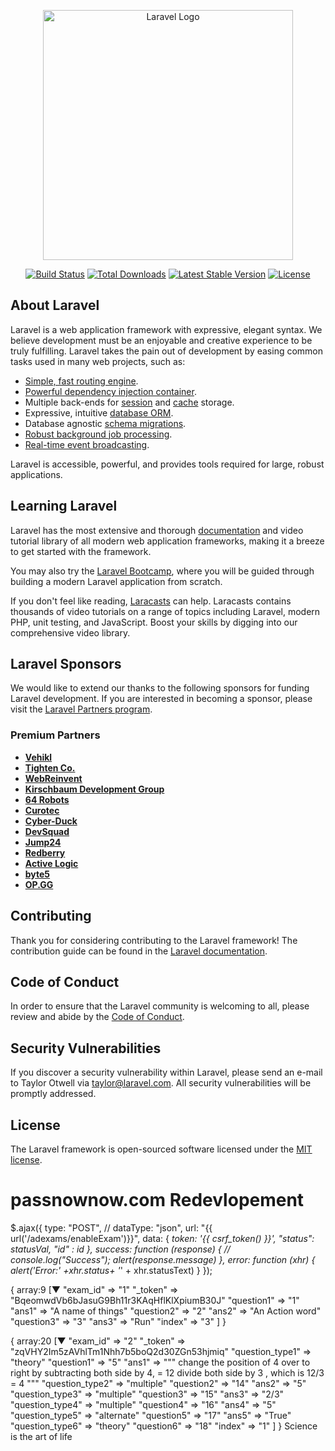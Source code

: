 <p align="center"><a href="https://laravel.com" target="_blank"><img src="https://raw.githubusercontent.com/laravel/art/master/logo-lockup/5%20SVG/2%20CMYK/1%20Full%20Color/laravel-logolockup-cmyk-red.svg" width="400" alt="Laravel Logo"></a></p>

<p align="center">
<a href="https://github.com/laravel/framework/actions"><img src="https://github.com/laravel/framework/workflows/tests/badge.svg" alt="Build Status"></a>
<a href="https://packagist.org/packages/laravel/framework"><img src="https://img.shields.io/packagist/dt/laravel/framework" alt="Total Downloads"></a>
<a href="https://packagist.org/packages/laravel/framework"><img src="https://img.shields.io/packagist/v/laravel/framework" alt="Latest Stable Version"></a>
<a href="https://packagist.org/packages/laravel/framework"><img src="https://img.shields.io/packagist/l/laravel/framework" alt="License"></a>
</p>

## About Laravel

Laravel is a web application framework with expressive, elegant syntax. We believe development must be an enjoyable and creative experience to be truly fulfilling. Laravel takes the pain out of development by easing common tasks used in many web projects, such as:

- [Simple, fast routing engine](https://laravel.com/docs/routing).
- [Powerful dependency injection container](https://laravel.com/docs/container).
- Multiple back-ends for [session](https://laravel.com/docs/session) and [cache](https://laravel.com/docs/cache) storage.
- Expressive, intuitive [database ORM](https://laravel.com/docs/eloquent).
- Database agnostic [schema migrations](https://laravel.com/docs/migrations).
- [Robust background job processing](https://laravel.com/docs/queues).
- [Real-time event broadcasting](https://laravel.com/docs/broadcasting).

Laravel is accessible, powerful, and provides tools required for large, robust applications.

## Learning Laravel

Laravel has the most extensive and thorough [documentation](https://laravel.com/docs) and video tutorial library of all modern web application frameworks, making it a breeze to get started with the framework.

You may also try the [Laravel Bootcamp](https://bootcamp.laravel.com), where you will be guided through building a modern Laravel application from scratch.

If you don't feel like reading, [Laracasts](https://laracasts.com) can help. Laracasts contains thousands of video tutorials on a range of topics including Laravel, modern PHP, unit testing, and JavaScript. Boost your skills by digging into our comprehensive video library.

## Laravel Sponsors

We would like to extend our thanks to the following sponsors for funding Laravel development. If you are interested in becoming a sponsor, please visit the [Laravel Partners program](https://partners.laravel.com).

### Premium Partners

- **[Vehikl](https://vehikl.com/)**
- **[Tighten Co.](https://tighten.co)**
- **[WebReinvent](https://webreinvent.com/)**
- **[Kirschbaum Development Group](https://kirschbaumdevelopment.com)**
- **[64 Robots](https://64robots.com)**
- **[Curotec](https://www.curotec.com/services/technologies/laravel/)**
- **[Cyber-Duck](https://cyber-duck.co.uk)**
- **[DevSquad](https://devsquad.com/hire-laravel-developers)**
- **[Jump24](https://jump24.co.uk)**
- **[Redberry](https://redberry.international/laravel/)**
- **[Active Logic](https://activelogic.com)**
- **[byte5](https://byte5.de)**
- **[OP.GG](https://op.gg)**

## Contributing

Thank you for considering contributing to the Laravel framework! The contribution guide can be found in the [Laravel documentation](https://laravel.com/docs/contributions).

## Code of Conduct

In order to ensure that the Laravel community is welcoming to all, please review and abide by the [Code of Conduct](https://laravel.com/docs/contributions#code-of-conduct).

## Security Vulnerabilities

If you discover a security vulnerability within Laravel, please send an e-mail to Taylor Otwell via [taylor@laravel.com](mailto:taylor@laravel.com). All security vulnerabilities will be promptly addressed.

## License

The Laravel framework is open-sourced software licensed under the [MIT license](https://opensource.org/licenses/MIT).
# passnownow.com Redevlopement




 $.ajax({
                type: "POST",
                // dataType: "json",
                url: "{{ url('/adexams/enableExam')}}",
                data: { 
                    _token: '{{ csrf_token() }}',
                    "status": statusVal,
                    "id" : id
                },
                success: function (response) {
                    // console.log("Success");
                    alert(response.message)
                },
                error: function (xhr) {
                    alert('Error:' +xhr.status+ '_' + xhr.statusText)
                }
            });





{
 array:9 [▼
      "exam_id" => "1"
      "_token" => "BqeomwdVb6bJasuG9Bh11r3KAqHflKlXpiumB30J"
      "question1" => "1"
      "ans1" => "A name of things"
      "question2" => "2"
      "ans2" => "An Action word"
      "question3" => "3"
      "ans3" => "Run"
      "index" => "3"
    ]
  }

{
 array:20 [▼
      "exam_id" => "2"
      "_token" => "zqVHY2Im5zAVhlTm1Nhh7b5boQ2d30ZGn53hjmiq"
      "question_type1" => "theory"
      "question1" => "5"
      "ans1" => """
        change the position of 4 over to right by subtracting both side by 4, = 12 divide both side by 3 , which is 12/3 = 4
        """
      "question_type2" => "multiple"
      "question2" => "14"
      "ans2" => "5"
      "question_type3" => "multiple"
      "question3" => "15"
      "ans3" => "2/3"
      "question_type4" => "multiple"
      "question4" => "16"
      "ans4" => "5"
      "question_type5" => "alternate"
      "question5" => "17"
      "ans5" => "True"
      "question_type6" => "theory"
      "question6" => "18"
      "index" => "1"
    ]
  }
Science is the art of life








